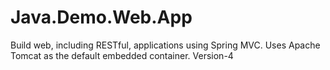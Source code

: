 # Java.Demo.Web.App
Build web, including RESTful, applications using Spring MVC. Uses Apache Tomcat as the default embedded container.
Version-4